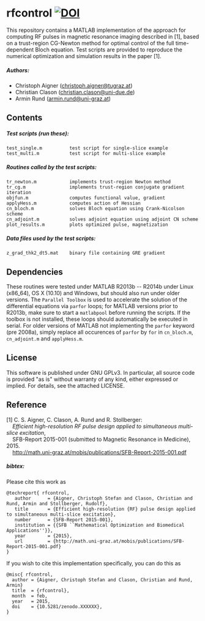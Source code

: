 rfcontrol [![DOI](https://zenodo.org/badge/doi/10.5281/zenodo.14808.svg)](http://dx.doi.org/10.5281/zenodo.14808)
=========

This repository contains a MATLAB implementation of the approach for computing RF pulses in magnetic resonance imaging described in [1], based on a trust-region CG-Newton method for optimal control of the full time-dependent Bloch equation. Test scripts are provided to reproduce the numerical optimization and simulation results in the paper [1].

##### Authors:
- Christoph Aigner    (<christoph.aigner@tugraz.at>)
- Christian Clason    (<christian.clason@uni-due.de>)
- Armin Rund          (<armin.rund@uni-graz.at>)

Contents
--------

##### Test scripts (run these):
    test_single.m          test script for single-slice example
    test_multi.m           test script for multi-slice example

##### Routines called by the test scripts:
    tr_newton.m            implements trust-region Newton method
    tr_cg.m                implements trust-region conjugate gradient iteration
    objfun.m               computes functional value, gradient
    applyHess.m            computes action of Hessian
    cn_bloch.m             solves Bloch equation using Crank-Nicolson scheme
    cn_adjoint.m           solves adjoint equation using adjoint CN scheme
    plot_results.m         plots optimized pulse, magnetization
    
##### Data files used by the test scripts:
    z_grad_thk2_dt5.mat    binary file containing GRE gradient 


Dependencies
------------

These routines were tested under MATLAB R2013b -- R2014b under Linux (x86_64), OS X (10.10) and Windows, but should also run under older versions. The `Parallel Toolbox` is used to accelerate the solution of the differential equations via `parfor` loops; for MATLAB versions prior to R2013b, make sure to start a `matlabpool` before running the scripts. If the toolbox is not installed, these loops should automatically be executed in serial. For older versions of MATLAB not implementing the `parfor` keyword (pre 2008a), simply replace all occurences of `parfor` by `for` in `cn_bloch.m`, `cn_adjoint.m` and `applyHess.m`.

License
-------

This software is published under GNU GPLv3. 
In particular, all source code is provided "as is" without warranty of any kind, either expressed or implied. 
For details, see the attached LICENSE.

Reference
---------

[1] C. S. Aigner, C. Clason, A. Rund and R. Stollberger: <br/>
&nbsp;&nbsp;&nbsp;&nbsp;*Efficient high-resolution RF pulse design applied to simultaneous 
multi-slice excitation*, <br/>
&nbsp;&nbsp;&nbsp;&nbsp;SFB-Report 2015-001 (submitted to Magnetic Resonance in Medicine), 2015.<br/>
&nbsp;&nbsp;&nbsp;&nbsp;<http://math.uni-graz.at/mobis/publications/SFB-Report-2015-001.pdf>

##### bibtex:

Please cite this work as 

    @techreport{ rfcontrol,
       author      = {Aigner, Christoph Stefan and Clason, Christian and Rund, Armin and Stollberger, Rudolf},
       title       = {Efficient high-resolution {RF} pulse design applied to simultaneous multi-slice excitation},
       number      = {SFB-Report 2015-001},
       institution = {{SFB ``Mathematical Optimization and Biomedical Applications''}},
       year        = {2015},
       url         = {http://math.uni-graz.at/mobis/publications/SFB-Report-2015-001.pdf}
    }

If you wish to cite this implementation specifically, you can do this as

    @misc{ rfcontrol,
      author = {Aigner, Christoph Stefan and Clason, Christian and Rund, Armin}
      title  = {rfcontrol},
      month  = feb,
      year   = 2015,
      doi    = {10.5281/zenodo.XXXXXX},
    }
